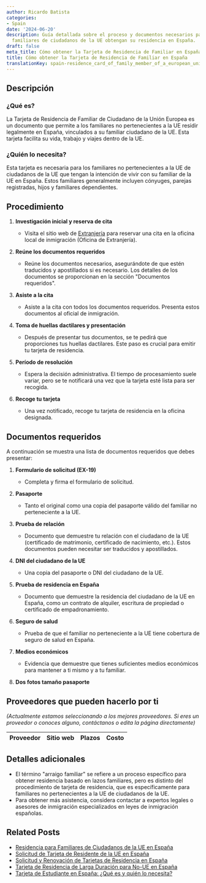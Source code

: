 ```yaml
---
author: Ricardo Batista
categories:
- Spain
date: '2024-06-20'
description: Guía detallada sobre el proceso y documentos necesarios para que los
  familiares de ciudadanos de la UE obtengan su residencia en España.
draft: false
meta_title: Cómo obtener la Tarjeta de Residencia de Familiar en España
title: Cómo obtener la Tarjeta de Residencia de Familiar en España
translationKey: spain-residence_card_of_family_member_of_a_european_union_citizen
---
```



## Descripción
### ¿Qué es?
La Tarjeta de Residencia de Familiar de Ciudadano de la Unión Europea es un documento que permite a los familiares no pertenecientes a la UE residir legalmente en España, vinculados a su familiar ciudadano de la UE. Esta tarjeta facilita su vida, trabajo y viajes dentro de la UE.

### ¿Quién lo necesita?
Esta tarjeta es necesaria para los familiares no pertenecientes a la UE de ciudadanos de la UE que tengan la intención de vivir con su familiar de la UE en España. Estos familiares generalmente incluyen cónyuges, parejas registradas, hijos y familiares dependientes.

## Procedimiento

1. **Investigación inicial y reserva de cita**
   - Visita el sitio web de [Extranjería](https://sede.administracionespublicas.gob.es) para reservar una cita en la oficina local de inmigración (Oficina de Extranjería).

2. **Reúne los documentos requeridos**
   - Reúne los documentos necesarios, asegurándote de que estén traducidos y apostillados si es necesario. Los detalles de los documentos se proporcionan en la sección "Documentos requeridos".

3. **Asiste a la cita**
   - Asiste a la cita con todos los documentos requeridos. Presenta estos documentos al oficial de inmigración.

4. **Toma de huellas dactilares y presentación**
   - Después de presentar tus documentos, se te pedirá que proporciones tus huellas dactilares. Este paso es crucial para emitir tu tarjeta de residencia.

5. **Período de resolución**
   - Espera la decisión administrativa. El tiempo de procesamiento suele variar, pero se te notificará una vez que la tarjeta esté lista para ser recogida.

6. **Recoge tu tarjeta**
   - Una vez notificado, recoge tu tarjeta de residencia en la oficina designada.

## Documentos requeridos
A continuación se muestra una lista de documentos requeridos que debes presentar:

1. **Formulario de solicitud (EX-19)**
   - Completa y firma el formulario de solicitud.

2. **Pasaporte**
   - Tanto el original como una copia del pasaporte válido del familiar no perteneciente a la UE.

3. **Prueba de relación**
   - Documento que demuestre tu relación con el ciudadano de la UE (certificado de matrimonio, certificado de nacimiento, etc.). Estos documentos pueden necesitar ser traducidos y apostillados.

4. **DNI del ciudadano de la UE**
   - Una copia del pasaporte o DNI del ciudadano de la UE.

5. **Prueba de residencia en España**
   - Documento que demuestre la residencia del ciudadano de la UE en España, como un contrato de alquiler, escritura de propiedad o certificado de empadronamiento.

6. **Seguro de salud**
   - Prueba de que el familiar no perteneciente a la UE tiene cobertura de seguro de salud en España.

7. **Medios económicos**
   - Evidencia que demuestre que tienes suficientes medios económicos para mantener a ti mismo y a tu familiar.

8. **Dos fotos tamaño pasaporte**

## Proveedores que pueden hacerlo por ti
_(Actualmente estamos seleccionando a los mejores proveedores. Si eres un proveedor o conoces alguno, contáctanos o edita la página directamente)_

| Proveedor        |     Sitio web     |     Plazos    |       Costo      |
| --------------- | --------------- |  :-------------: | :-------------: |

## Detalles adicionales
- El término "arraigo familiar" se refiere a un proceso específico para obtener residencia basado en lazos familiares, pero es distinto del procedimiento de tarjeta de residencia, que es específicamente para familiares no pertenecientes a la UE de ciudadanos de la UE.
- Para obtener más asistencia, considera contactar a expertos legales o asesores de inmigración especializados en leyes de inmigración españolas.


## Related Posts

- [Residencia para Familiares de Ciudadanos de la UE en España](https://tramitit.com/es/guides/spain/solicitud_de_la_tarjeta_de_residencia_de_familiar_de_comunitario/)
- [Solicitud de Tarjeta de Residente de la UE en España](https://tramitit.com/es/guides/spain/solicitud_de_tarjeta_de_residente_comunitario/)
- [Solicitud y Renovación de Tarjetas de Residencia en España](https://tramitit.com/es/guides/spain/tarjeta_inicial_o_renovación_residencia_o_residencia_y_trabajo/)
- [Tarjeta de Residencia de Larga Duración para No-UE en España](https://tramitit.com/es/guides/spain/tarjeta_de_residencia_de_larga_duración/)
- [Tarjeta de Estudiante en España: ¿Qué es y quién lo necesita?](https://tramitit.com/es/guides/spain/tarjeta_de_estudiantes_para_extranjeros_inicial_o_renovación/)